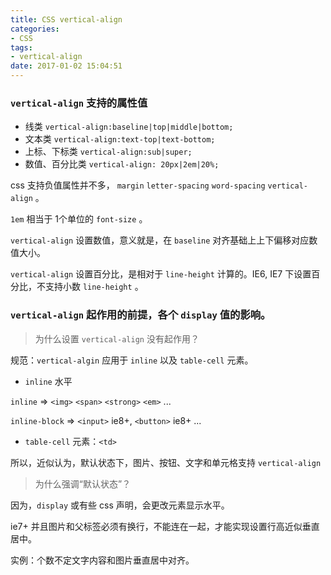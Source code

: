 ```yaml
---
title: CSS vertical-align
categories:
- CSS
tags:
- vertical-align
date: 2017-01-02 15:04:51
---
```


### `vertical-align` 支持的属性值

- 线类 `vertical-align:baseline|top|middle|bottom;`
- 文本类 `vertical-align:text-top|text-bottom;`
- 上标、下标类 `vertical-align:sub|super;`
- 数值、百分比类 `vertical-align: 20px|2em|20%;`

css 支持负值属性并不多， `margin` `letter-spacing` `word-spacing` `vertical-align` 。

`1em` 相当于 1个单位的 `font-size` 。

`vertical-align` 设置数值，意义就是，在 `baseline` 对齐基础上上下偏移对应数值大小。

`vertical-align` 设置百分比，是相对于 `line-height` 计算的。IE6, IE7 下设置百分比，不支持小数 `line-height` 。

### `vertical-align` 起作用的前提，各个 `display` 值的影响。

> 为什么设置 `vertical-align` 没有起作用？

规范：`vertical-algin` 应用于 `inline` 以及 `table-cell` 元素。

- `inline` 水平

`inline` => `<img>` `<span>` `<strong>` `<em>` ...

`inline-block` => `<input>` ie8+, `<button>` ie8+ ...

- `table-cell` 元素：`<td>`

所以，近似认为，默认状态下，图片、按钮、文字和单元格支持 `vertical-align`

> 为什么强调“默认状态”？

因为，`display` 或有些 css 声明，会更改元素显示水平。

ie7+ 并且图片和父标签必须有换行，不能连在一起，才能实现设置行高近似垂直居中。

实例：个数不定文字内容和图片垂直居中对齐。
